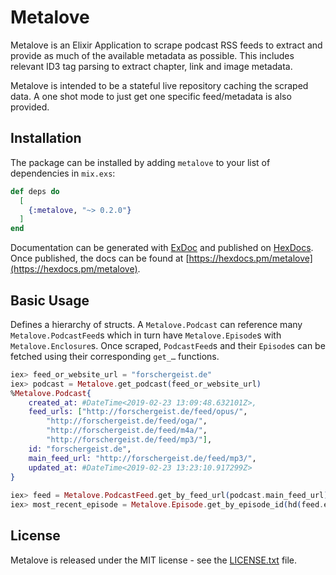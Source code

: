 # Metalove

Metalove is an Elixir Application to scrape podcast RSS feeds to extract and provide as much of the available metadata as possible. This includes relevant ID3 tag parsing to extract chapter, link and image metadata.

Metalove is intended to be a stateful live repository caching the scraped data. A one shot mode to just get one specific feed/metadata is also provided.

## Installation

The package can be installed
by adding `metalove` to your list of dependencies in `mix.exs`:

```elixir
def deps do
  [
    {:metalove, "~> 0.2.0"}
  ]
end
```

Documentation can be generated with [ExDoc](https://github.com/elixir-lang/ex_doc)
and published on [HexDocs](https://hexdocs.pm). Once published, the docs can
be found at [https://hexdocs.pm/metalove](https://hexdocs.pm/metalove).

## Basic Usage

Defines a hierarchy of structs. A `Metalove.Podcast` can reference many `Metalove.PodcastFeed`s which in turn have `Metalove.Episode`s with `Metalove.Enclosure`s. Once scraped, `PodcastFeed`s and their `Episode`s can be fetched using their corresponding `get_…` functions.

```elixir
iex> feed_or_website_url = "forschergeist.de"
iex> podcast = Metalove.get_podcast(feed_or_website_url)
%Metalove.Podcast{
	created_at: #DateTime<2019-02-23 13:09:48.632101Z>,
	feed_urls: ["http://forschergeist.de/feed/opus/",
		"http://forschergeist.de/feed/oga/", 
		"http://forschergeist.de/feed/m4a/",
		"http://forschergeist.de/feed/mp3/"],
	id: "forschergeist.de",
	main_feed_url: "http://forschergeist.de/feed/mp3/",
	updated_at: #DateTime<2019-02-23 13:23:10.917299Z>
}
	
iex> feed = Metalove.PodcastFeed.get_by_feed_url(podcast.main_feed_url)
iex> most_recent_episode = Metalove.Episode.get_by_episode_id(hd(feed.episodes))
```

## License

Metalove is released under the MIT license - see the [LICENSE.txt](LICENSE.txt) file.